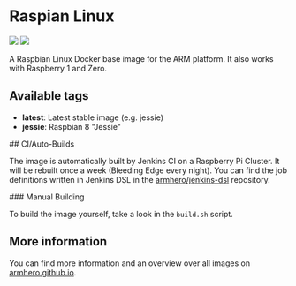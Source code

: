 # Raspian Linux

[![](https://images.microbadger.com/badges/image/armhero/raspbian.svg)](https://microbadger.com/images/armhero/raspbian "Get your own image badge on microbadger.com") [![](https://images.microbadger.com/badges/version/armhero/raspbian.svg)](https://microbadger.com/images/armhero/raspbian "Get your own version badge on microbadger.com")

A Raspbian Linux Docker base image for the ARM platform. It also works with Raspberry 1 and Zero.

## Available tags

* **latest**: Latest stable image (e.g. jessie)
* **jessie**: Raspbian 8 "Jessie"

## CI/Auto-Builds

The image is automatically built by Jenkins CI on a Raspberry Pi Cluster. It will be rebuilt once a week (Bleeding Edge every night).
You can find the job definitions written in Jenkins DSL in the [armhero/jenkins-dsl](https://github.com/armhero/jenkins-dsl) repository.

### Manual Building

To build the image yourself, take a look in the `build.sh` script.

## More information

You can find more information and an overview over all images on [armhero.github.io](https://armhero.github.io).
